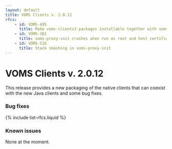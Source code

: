 ```yaml
---
layout: default
title: VOMS Clients v. 2.0.12
rfcs:
    - id: VOMS-495
      title: Make voms-clients3 packages installable together with voms-clients
    - id: VOMS-381
      title: voms-proxy-init crashes when run as root and host certificate is not present
    - id: VOMS-516
      title: Stack smashing in voms-proxy-init
---
```


# VOMS Clients v. 2.0.12

This release provides a new packaging of the native clients that can coexist with the
new Java clients and some bug fixes.

### Bug fixes

{% include list-rfcs.liquid %}

### Known issues

None at the moment.
